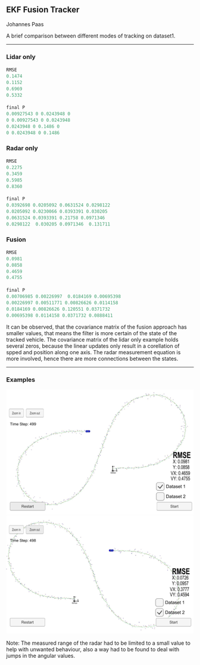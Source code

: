 ## EKF Fusion Tracker
Johannes Paas

A brief comparison between different modes of tracking on dataset1.

[//]: # (Image References)
[image1]: ./Dataset1.JPG
[image2]: ./Dataset2.JPG

---

### Lidar only
```python
RMSE
0.1474
0.1152
0.6969
0.5332

final P
0.00927543 0 0.0243948 0
0 0.00927543 0 0.0243948
0.0243948 0 0.1486 0
0 0.0243948 0 0.1486
```
### Radar only
```python
RMSE
0.2275
0.3459
0.5985
0.8360

final P
0.0392698 0.0205092 0.0631524 0.0298122
0.0205092 0.0230066 0.0393391 0.030205
0.0631524 0.0393391 0.21758 0.0971346
0.0298122  0.030205 0.0971346  0.131711
```
### Fusion
```python
RMSE
0.0981
0.0858
0.4659
0.4755

final P
0.00706985 0.00226997  0.0184169 0.00695398
0.00226997 0.00511771 0.00826626 0.0114158
0.0184169 0.00826626 0.120551 0.0371732
0.00695398 0.0114158 0.0371732 0.0888411
```
It can be observed, that the covariance matrix of the fusion approach has smaller values, that means the filter is more certain of the state of the tracked vehicle.
The covariance matrix of the lidar only example holds several zeros, because the linear updates only result in a corellation of spped and position along one axis. The radar measurement equation is more involved, hence there are more connections between the states.

---

### Examples
![alt_text][image1]
![alt_text][image2]

Note: The measured range of the radar had to be limited to a small value to help with unwanted behaviour, also a way had to be found to deal with jumps in the angular values.